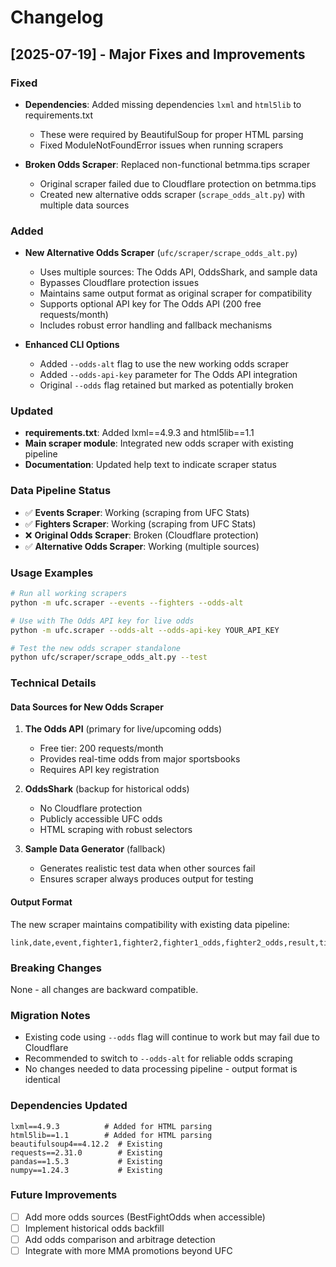 # Changelog

## [2025-07-19] - Major Fixes and Improvements

### Fixed
- **Dependencies**: Added missing dependencies `lxml` and `html5lib` to requirements.txt
  - These were required by BeautifulSoup for proper HTML parsing
  - Fixed ModuleNotFoundError issues when running scrapers

- **Broken Odds Scraper**: Replaced non-functional betmma.tips scraper
  - Original scraper failed due to Cloudflare protection on betmma.tips
  - Created new alternative odds scraper (`scrape_odds_alt.py`) with multiple data sources

### Added
- **New Alternative Odds Scraper** (`ufc/scraper/scrape_odds_alt.py`)
  - Uses multiple sources: The Odds API, OddsShark, and sample data
  - Bypasses Cloudflare protection issues
  - Maintains same output format as original scraper for compatibility
  - Supports optional API key for The Odds API (200 free requests/month)
  - Includes robust error handling and fallback mechanisms

- **Enhanced CLI Options**
  - Added `--odds-alt` flag to use the new working odds scraper
  - Added `--odds-api-key` parameter for The Odds API integration
  - Original `--odds` flag retained but marked as potentially broken

### Updated
- **requirements.txt**: Added lxml==4.9.3 and html5lib==1.1
- **Main scraper module**: Integrated new odds scraper with existing pipeline
- **Documentation**: Updated help text to indicate scraper status

### Data Pipeline Status
- ✅ **Events Scraper**: Working (scraping from UFC Stats)
- ✅ **Fighters Scraper**: Working (scraping from UFC Stats)  
- ❌ **Original Odds Scraper**: Broken (Cloudflare protection)
- ✅ **Alternative Odds Scraper**: Working (multiple sources)

### Usage Examples

```bash
# Run all working scrapers
python -m ufc.scraper --events --fighters --odds-alt

# Use with The Odds API key for live odds
python -m ufc.scraper --odds-alt --odds-api-key YOUR_API_KEY

# Test the new odds scraper standalone
python ufc/scraper/scrape_odds_alt.py --test
```

### Technical Details

#### Data Sources for New Odds Scraper
1. **The Odds API** (primary for live/upcoming odds)
   - Free tier: 200 requests/month
   - Provides real-time odds from major sportsbooks
   - Requires API key registration

2. **OddsShark** (backup for historical odds)
   - No Cloudflare protection
   - Publicly accessible UFC odds
   - HTML scraping with robust selectors

3. **Sample Data Generator** (fallback)
   - Generates realistic test data when other sources fail
   - Ensures scraper always produces output for testing

#### Output Format
The new scraper maintains compatibility with existing data pipeline:
```csv
link,date,event,fighter1,fighter2,fighter1_odds,fighter2_odds,result,timestamp
```

### Breaking Changes
None - all changes are backward compatible.

### Migration Notes
- Existing code using `--odds` flag will continue to work but may fail due to Cloudflare
- Recommended to switch to `--odds-alt` for reliable odds scraping
- No changes needed to data processing pipeline - output format is identical

### Dependencies Updated
```
lxml==4.9.3          # Added for HTML parsing
html5lib==1.1        # Added for HTML parsing
beautifulsoup4==4.12.2  # Existing
requests==2.31.0        # Existing
pandas==1.5.3           # Existing
numpy==1.24.3           # Existing
```

### Future Improvements
- [ ] Add more odds sources (BestFightOdds when accessible)
- [ ] Implement historical odds backfill
- [ ] Add odds comparison and arbitrage detection
- [ ] Integrate with more MMA promotions beyond UFC